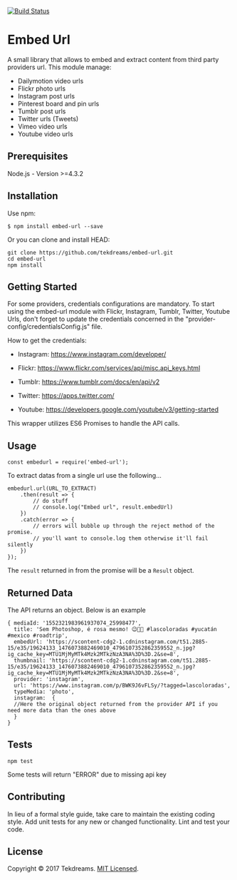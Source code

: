 [![Build Status](https://travis-ci.org/tekdreams/embed-url.svg?branch=master)](https://travis-ci.org/tekdreams/embed-url)

Embed Url 
=========

A small library that allows to embed and extract content from third party providers url.
This module manage:
- Dailymotion video urls
- Flickr photo urls
- Instagram post urls
- Pinterest board and pin urls
- Tumblr post urls
- Twitter urls (Tweets)
- Vimeo video urls
- Youtube video urls

## Prerequisites

Node.js - Version >=4.3.2

## Installation

Use npm:

```
$ npm install embed-url --save
```
Or you can clone and install HEAD:

```
git clone https://github.com/tekdreams/embed-url.git
cd embed-url
npm install
```


## Getting Started

For some providers, credentials configurations are mandatory. To start using the embed-url module with Flickr, Instagram, Tumblr, Twitter, Youtube Urls, don't forget to update the credentials concerned in the "provider-config/credentialsConfig.js" file. 

How to get the credentials:

- Instagram: https://www.instagram.com/developer/

- Flickr: https://www.flickr.com/services/api/misc.api_keys.html

- Tumblr: https://www.tumblr.com/docs/en/api/v2

- Twitter: https://apps.twitter.com/

- Youtube: https://developers.google.com/youtube/v3/getting-started

This wrapper utilizes ES6 Promises to handle the API calls.

## Usage

```
const embedurl = require('embed-url');

```

To extract datas from a single url use the following...

```
embedurl.url(URL_TO_EXTRACT)
    .then(result => {
    	// do stuff
    	// console.log("Embed url", result.embedUrl)
    })
    .catch(error => {
    	// errors will bubble up through the reject method of the promise.
        // you'll want to console.log them otherwise it'll fail silently
    })
});
```

The `result` returned in from the promise will be a `Result` object.


## Returned Data

The API returns an object. Below is an example 

```
{ mediaId: '1552321983961937074_25998477',
  title: 'Sem Photoshop, é rosa mesmo! 😉👍🏼 #lascoloradas #yucatán #mexico #roadtrip',
  embedUrl: 'https://scontent-cdg2-1.cdninstagram.com/t51.2885-15/e35/19624133_1476073882469010_4796107352862359552_n.jpg?ig_cache_key=MTU1MjMyMTk4Mzk2MTkzNzA3NA%3D%3D.2&se=8',
  thumbnail: 'https://scontent-cdg2-1.cdninstagram.com/t51.2885-15/e35/19624133_1476073882469010_4796107352862359552_n.jpg?ig_cache_key=MTU1MjMyMTk4Mzk2MTkzNzA3NA%3D%3D.2&se=8',
  provider: 'instagram',
  url: 'https://www.instagram.com/p/BWK9J6vFLSy/?tagged=lascoloradas',
  typeMedia: 'photo',
  instagram:  {
  //Here the original object returned from the provider API if you need more data than the ones above
  }
}
```

## Tests

  `npm test`

Some tests will return "ERROR" due to missing api key

## Contributing

In lieu of a formal style guide, take care to maintain the existing coding style. Add unit tests for any new or changed functionality. Lint and test your code.

## License

Copyright © 2017 Tekdreams. [MIT Licensed](LICENSE).